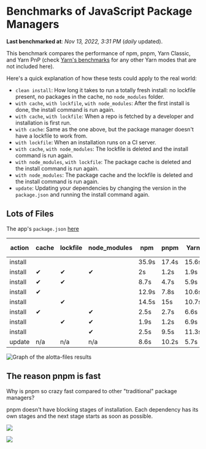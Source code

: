 # Benchmarks of JavaScript Package Managers

**Last benchmarked at**: _Nov 13, 2022, 3:31 PM_ (_daily_ updated).

This benchmark compares the performance of npm, pnpm, Yarn Classic, and Yarn PnP (check [Yarn's benchmarks](https://yarnpkg.com/benchmarks) for any other Yarn modes that are not included here).

Here's a quick explanation of how these tests could apply to the real world:

- `clean install`: How long it takes to run a totally fresh install: no lockfile present, no packages in the cache, no `node_modules` folder.
- `with cache`, `with lockfile`, `with node_modules`: After the first install is done, the install command is run again.
- `with cache`, `with lockfile`: When a repo is fetched by a developer and installation is first run.
- `with cache`: Same as the one above, but the package manager doesn't have a lockfile to work from.
- `with lockfile`: When an installation runs on a CI server.
- `with cache`, `with node_modules`: The lockfile is deleted and the install command is run again.
- `with node_modules`, `with lockfile`: The package cache is deleted and the install command is run again.
- `with node_modules`: The package cache and the lockfile is deleted and the install command is run again.
- `update`: Updating your dependencies by changing the version in the `package.json` and running the install command again.

## Lots of Files

The app's `package.json` [here](https://github.com/pnpm/pnpm.github.io/blob/main/benchmarks/fixtures/alotta-files/package.json)

| action  | cache | lockfile | node_modules| npm | pnpm | Yarn | Yarn PnP |
| ---     | ---   | ---      | ---         | --- | ---  | ---  | ---      |
| install |       |          |             | 35.9s | 17.4s | 15.6s | 32.6s |
| install | ✔     | ✔        | ✔           | 2s | 1.2s | 1.9s | n/a |
| install | ✔     | ✔        |             | 8.7s | 4.7s | 5.9s | 1.2s |
| install | ✔     |          |             | 12.9s | 7.8s | 10.6s | 5.9s |
| install |       | ✔        |             | 14.5s | 15s | 10.7s | 27s |
| install | ✔     |          | ✔           | 2.5s | 2.7s | 6.6s | n/a |
| install |       | ✔        | ✔           | 1.9s | 1.2s | 6.9s | n/a |
| install |       |          | ✔           | 2.5s | 9.5s | 11.3s | n/a |
| update  | n/a | n/a | n/a | 8.6s | 10.2s | 5.7s | 11.6s |

<img alt="Graph of the alotta-files results" src="/img/benchmarks/alotta-files.svg" />

## The reason pnpm is fast

Why is pnpm so crazy fast compared to other "traditional" package managers?

pnpm doesn't have blocking stages of installation. Each dependency has its own stages and the next stage starts as soon as possible.

![](/img/installation-stages-of-other-pms.png)

![](/img/installation-stages-of-pnpm.jpg)